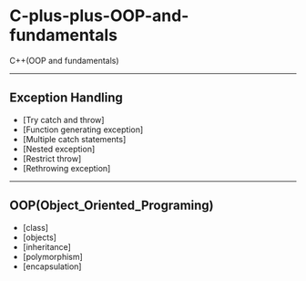 # C-plus-plus-OOP-and-fundamentals
C++(OOP and fundamentals)

------------------------
## Exception Handling 

  * [Try catch and throw]
  * [Function generating exception] 
  * [Multiple catch statements] 
  * [Nested exception]
  * [Restrict throw]
  * [Rethrowing exception]
  
-------------------------
## OOP(Object_Oriented_Programing)
 * [class]
 * [objects]
 * [inheritance]
 * [polymorphism]
 * [encapsulation]
